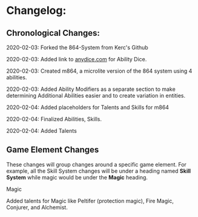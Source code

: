 # Changelog:

## Chronological Changes:

2020-02-03: Forked the 864-System from Kerc's Github

2020-02-03: Added link to [anydice.com](https://anydice.com/program/19bb4) for Ability Dice.

2020-02-03: Created m864, a microlite version of the 864 system using 4 abilities.

2020-02-03: Added Ability Modifiers as a separate section to make determining Additional Abilities easier and to create variation in entities.

2020-02-04: Added placeholders for Talents and Skills for m864

2020-02-04: Finalized Abilities, Skills.

2020-02-04: Added Talents

## Game Element Changes

These changes will group changes around a specific game element. For example, all the Skill System changes will be under a heading named **Skill System** while magic would be under the **Magic** heading.

Magic

Added talents for Magic like Peltifer (protection magic), Fire Magic, Conjurer, and Alchemist.
